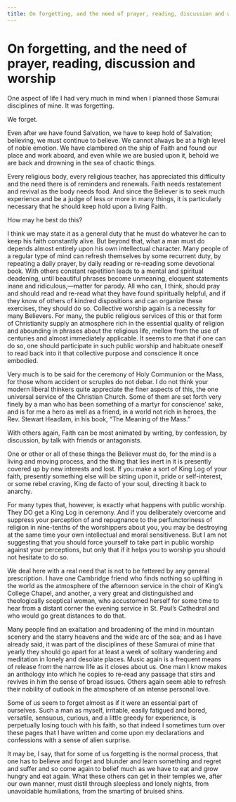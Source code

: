 ```yaml
---
title: On forgetting, and the need of prayer, reading, discussion and worship
---
```

# On forgetting, and the need of prayer, reading, discussion and worship

One aspect of life I had very much in mind when I planned those Samurai
disciplines of mine. It was forgetting.

We forget.

Even after we have found Salvation, we have to keep hold of Salvation;
believing, we must continue to believe. We cannot always be at a high
level of noble emotion. We have clambered on the ship of Faith and found
our place and work aboard, and even while we are busied upon it, behold
we are back and drowning in the sea of chaotic things.

Every religious body, every religious teacher, has appreciated this
difficulty and the need there is of reminders and renewals. Faith needs
restatement and revival as the body needs food. And since the Believer
is to seek much experience and be a judge of less or more in many
things, it is particularly necessary that he should keep hold upon a
living Faith.

How may he best do this?

I think we may state it as a general duty that he must do whatever he
can to keep his faith constantly alive. But beyond that, what a man must
do depends almost entirely upon his own intellectual character. Many
people of a regular type of mind can refresh themselves by some
recurrent duty, by repeating a daily prayer, by daily reading or
re-reading some devotional book. With others constant repetition leads
to a mental and spiritual deadening, until beautiful phrases become
unmeaning, eloquent statements inane and ridiculous,—matter for parody.
All who can, I think, should pray and should read and re-read what they
have found spiritually helpful, and if they know of others of kindred
dispositions and can organize these exercises, they should do so.
Collective worship again is a necessity for many Believers. For many,
the public religious services of this or that form of Christianity
supply an atmosphere rich in the essential quality of religion and
abounding in phrases about the religious life, mellow from the use of
centuries and almost immediately applicable. It seems to me that if one
can do so, one should participate in such public worship and habituate
oneself to read back into it that collective purpose and conscience it
once embodied.

Very much is to be said for the ceremony of Holy Communion or the Mass,
for those whom accident or scruples do not debar. I do not think your
modern liberal thinkers quite appreciate the finer aspects of this, the
one universal service of the Christian Church. Some of them are set
forth very finely by a man who has been something of a martyr for
conscience’ sake, and is for me a hero as well as a friend, in a world
not rich in heroes, the Rev. Stewart Headlam, in his book, “The Meaning
of the Mass.”

With others again, Faith can be most animated by writing, by confession,
by discussion, by talk with friends or antagonists.

One or other or all of these things the Believer must do, for the mind
is a living and moving process, and the thing that lies inert in it is
presently covered up by new interests and lost. If you make a sort of
King Log of your faith, presently something else will be sitting upon
it, pride or self-interest, or some rebel craving, King de facto of your
soul, directing it back to anarchy.

For many types that, however, is exactly what happens with public
worship. They DO get a King Log in ceremony. And if you deliberately
overcome and suppress your perception of and repugnance to the
perfunctoriness of religion in nine-tenths of the worshippers about you,
you may be destroying at the same time your own intellectual and moral
sensitiveness. But I am not suggesting that you should force yourself to
take part in public worship against your perceptions, but only that if
it helps you to worship you should not hesitate to do so.

We deal here with a real need that is not to be fettered by any general
prescription. I have one Cambridge friend who finds nothing so uplifting
in the world as the atmosphere of the afternoon service in the choir of
King’s College Chapel, and another, a very great and distinguished and
theologically sceptical woman, who accustomed herself for some time to
hear from a distant corner the evening service in St. Paul’s Cathedral
and who would go great distances to do that.

Many people find an exaltation and broadening of the mind in mountain
scenery and the starry heavens and the wide arc of the sea; and as I
have already said, it was part of the disciplines of these Samurai of
mine that yearly they should go apart for at least a week of solitary
wandering and meditation in lonely and desolate places. Music again is a
frequent means of release from the narrow life as it closes about us.
One man I know makes an anthology into which he copies to re-read any
passage that stirs and revives in him the sense of broad issues. Others
again seem able to refresh their nobility of outlook in the atmosphere
of an intense personal love.

Some of us seem to forget almost as if it were an essential part of
ourselves. Such a man as myself, irritable, easily fatigued and bored,
versatile, sensuous, curious, and a little greedy for experience, is
perpetually losing touch with his faith, so that indeed I sometimes turn
over these pages that I have written and come upon my declarations and
confessions with a sense of alien surprise.

It may be, I say, that for some of us forgetting is the normal process,
that one has to believe and forget and blunder and learn something and
regret and suffer and so come again to belief much as we have to eat and
grow hungry and eat again. What these others can get in their temples
we, after our own manner, must distil through sleepless and lonely
nights, from unavoidable humiliations, from the smarting of bruised
shins.
